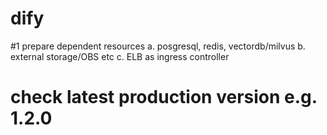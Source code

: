 # dify
#1 prepare dependent resources
  a. posgresql, redis, vectordb/milvus
  b. external storage/OBS etc
  c. ELB as ingress controller
# check latest production version e.g. 1.2.0
